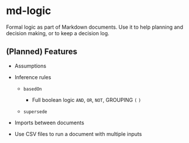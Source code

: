 # md-logic

Formal logic as part of Markdown documents.
Use it to help planning and decision making, or to keep a decision log.

## (Planned) Features

- Assumptions

- Inference rules

  - `basedOn`

    - Full boolean logic `AND`, `OR`, `NOT`, GROUPING `(` `)`

  - `supersede`

- Imports between documents

- Use CSV files to run a document with multiple inputs
